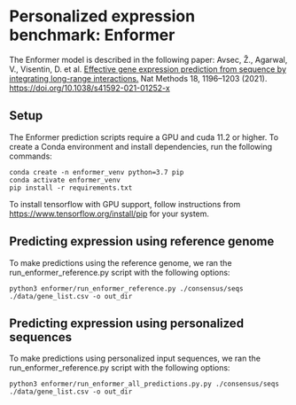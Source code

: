 # Personalized expression benchmark: Enformer
The Enformer model is described in the following paper: Avsec, Ž., Agarwal, V., Visentin, D. et al. [Effective gene expression prediction from sequence by integrating long-range interactions.](https://www.nature.com/articles/s41592-021-01252-x) Nat Methods 18, 1196–1203 (2021). https://doi.org/10.1038/s41592-021-01252-x

## Setup
The Enformer prediction scripts require a GPU and cuda 11.2 or higher.
To create a Conda environment and install dependencies, run the following commands:

```
conda create -n enformer_venv python=3.7 pip
conda activate enformer_venv
pip install -r requirements.txt
```
To install tensorflow with GPU support, follow instructions from https://www.tensorflow.org/install/pip for your system.

## Predicting expression using reference genome
To make predictions using the reference genome, we ran the run_enformer_reference.py script with the following options:
```
python3 enformer/run_enformer_reference.py ./consensus/seqs ./data/gene_list.csv -o out_dir
```

## Predicting expression using personalized sequences
To make predictions using personalized input sequences, we ran the run_enformer_reference.py script with the following options:
```
python3 enformer/run_enformer_all_predictions.py.py ./consensus/seqs ./data/gene_list.csv -o out_dir
```